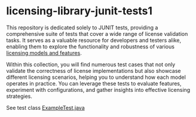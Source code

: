 # licensing-library-junit-tests1

This repository is dedicated solely to JUNIT tests, providing a comprehensive suite of tests that cover a wide range of license validation tasks. It serves as a valuable resource for developers and testers alike, enabling them to explore the functionality and robustness of various [licensing models and features](https://www.license4j.com/features/).

Within this collection, you will find numerous test cases that not only validate the correctness of license implementations but also showcase different licensing scenarios, helping you to understand how each model operates in practice. You can leverage these tests to evaluate features, experiment with configurations, and gather insights into effective licensing strategies.

See test class [ExampleTest.java](https://github.com/license4j/licensing-library-junit-tests1/blob/main/src/test/java/com/example/ExampleTest.java)
